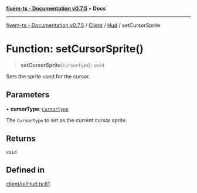 [**fivem-ts - Documentation v0.7.5**](../../../../../README.md) • **Docs**

***

[fivem-ts - Documentation v0.7.5](../../../../../README.md) / [Client](../../../README.md) / [Hud](../README.md) / setCursorSprite

# Function: setCursorSprite()

> **setCursorSprite**(`cursorType`): `void`

Sets the sprite used for the cursor.

## Parameters

• **cursorType**: [`CursorType`](../../../enumerations/CursorType.md)

The `CursorType` to set as the current cursor sprite.

## Returns

`void`

## Defined in

[client/ui/Hud.ts:61](https://github.com/Purpose-Dev/fivem-ts/blob/main/src/client/ui/Hud.ts#L61)
